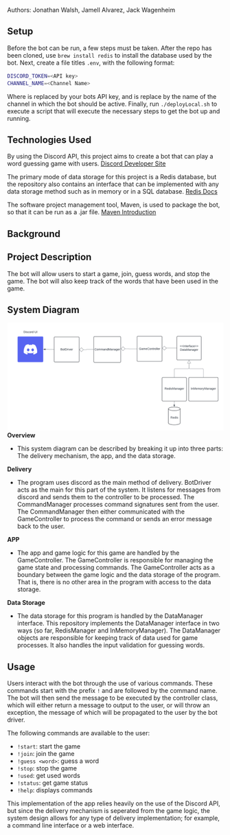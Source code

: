 Authors: Jonathan Walsh, Jamell Alvarez, Jack Wagenheim
## Setup

Before the bot can be run, a few steps must be taken. After the repo has been cloned, use `brew install redis` to install the database used by the bot.
Next, create a file titles `.env`, with the following format:

```sh
DISCORD_TOKEN=<API key>
CHANNEL_NAME=<Channel Name>
```

Where <API key> is replaced by your bots API key, and <Channel Name> is replace by the name of the channel in which the bot should be active.
Finally, run `./deployLocal.sh` to execute a script that will execute the necessary steps to get the bot up and running.


## Technologies Used

By using the Discord API, this project aims to create a bot that can play a word guessing game with users.
[Discord Developer Site](https://discord.com/developers/docs/intro)

The primary mode of data storage for this project is a Redis database, but the repository also contains an interface
that can be implemented with any data storage method such as in memory or in a SQL database.
[Redis Docs](https://redis.io/docs)

The software project management tool, Maven, is used to package the bot, so that it can be run as a .jar file.
[Maven Introduction](https://maven.apache.org/)


## Background



## Project Description

The bot will allow users to start a game, join, guess words, and stop the game. 
The bot will also keep track of the words that have been used in the game.


## System Diagram

![System Diagram](SystemDiagram.png)
**Overview**
- This system diagram can be described by breaking it up into three parts: The delivery mechanism, the app, and the data storage.

**Delivery**
- The program uses discord as the main method of delivery. BotDriver acts as the main for this part of the system. It listens for messages from discord and sends them to the controller to be processed. The CommandManager processes command signatures sent from the user. The CommandManager then either communicated with the GameController to process the command or sends an error message back to the user.

**APP**
- The app and game logic for this game are handled by the GameController. The GameController is responsible for managing the game state and processing commands. The GameController acts as a boundary between the game logic and the data storage of the program. That is, there is no other area in the program with access to the data storage.

**Data Storage**
- The data storage for this program is handled by the DataManager interface. This repository implements the DataManager interface in two ways
(so far, RedisManager and InMemoryManager). The DataManager objects are responsible for keeping track of data used for game processes. It also handles the input validation for guessing words.

## Usage

Users interact with the bot through the use of various commands.
These commands start with the prefix `!` and are followed by the command name.
The bot will then send the message to be executed by the controller class, which will either return a message to output
to the user, or will throw an exception, the message of which will be propagated to the user by the bot driver.

The following commands are available to the user:
- `!start`: start the game
- `!join`: join the game
- `!guess <word>`: guess a word
- `!stop`: stop the game
- `!used`: get used words
- `!status`: get game status
- `!help`: displays commands

This implementation of the app relies heavily on the use of the Discord API, but since the delivery mechanism is seperated from the game logic, the system design allows for any type of delivery implementation; for example, a command line interface or a web interface.
